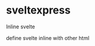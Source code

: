 # sveltexpress
Inline svelte

define svelte inline with other html
<script type="svelte">
</script>

<template type="svelte">
</script>

<style type="css">
</style>

convert it in background into svelte compiled js and inject into page
